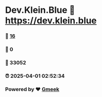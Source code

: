 # Dev.Klein.Blue :link: https://dev.klein.blue 
### :page_facing_up: [16](https://dev.klein.blue/tag.html) 
### :speech_balloon: 0 
### :hibiscus: 33052 
### :alarm_clock: 2025-04-01 02:52:34 
### Powered by :heart: [Gmeek](https://github.com/Meekdai/Gmeek)
